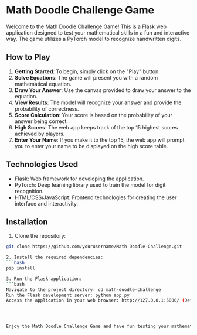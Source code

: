 # Math Doodle Challenge Game

Welcome to the Math Doodle Challenge Game! This is a Flask web application designed to test your mathematical skills in a fun and interactive way. The game utilizes a PyTorch model to recognize handwritten digits. 

## How to Play

1. **Getting Started**: To begin, simply click on the "Play" button.
2. **Solve Equations**: The game will present you with a random mathematical equation.
3. **Draw Your Answer**: Use the canvas provided to draw your answer to the equation.
4. **View Results**: The model will recognize your answer and provide the probability of correctness.
5. **Score Calculation**: Your score is based on the probability of your answer being correct.
6. **High Scores**: The web app keeps track of the top 15 highest scores achieved by players.
7. **Enter Your Name**: If you make it to the top 15, the web app will prompt you to enter your name to be displayed on the high score table.

## Technologies Used

- Flask: Web framework for developing the application.
- PyTorch: Deep learning library used to train the model for digit recognition.
- HTML/CSS/JavaScript: Frontend technologies for creating the user interface and interactivity.

## Installation

1. Clone the repository:

```bash
git clone https://github.com/yourusername/Math-Doodle-Challenge.git

2. Install the required dependencies:
```bash
pip install 

3. Run the Flask application:
```bash
Navigate to the project directory: cd math-doodle-challenge
Run the Flask development server: python app.py
Access the application in your web browser: http://127.0.0.1:5000/ (Default Flask development port)




Enjoy the Math Doodle Challenge Game and have fun testing your mathematical skills! If you encounter any issues or have any questions, don't hesitate to reach out. Happy doodling! 🎨🧠